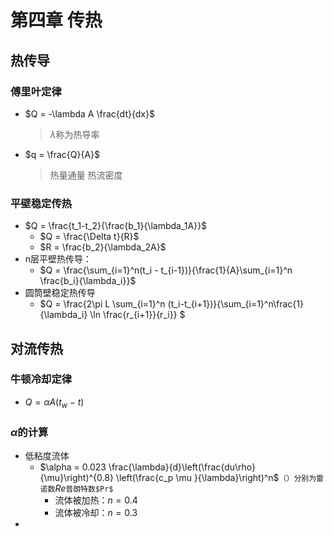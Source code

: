# 第四章 传热
## 热传导
### 傅里叶定律
 - $Q = -\lambda A \frac{dt}{dx}$
    > $\lambda$称为热导率
  - $q = \frac{Q}{A}$
    > 热量通量 热流密度
### 平壁稳定传热
- $Q = \frac{t_1-t_2}{\frac{b_1}{\lambda_1A}}$
  - $Q = \frac{\Delta t}{R}$
  - $R = \frac{b_2}{\lambda_2A}$
- n层平壁热传导：
  - $Q = \frac{\sum_{i=1}^n(t_i - t_{i-1})}{\frac{1}{A}\sum_{i=1}^n \frac{b_i}{\lambda_i}}$
- 圆筒壁稳定热传导
  - $Q = \frac{2\pi L \sum_{i=1}^n (t_i-t_{i+1})}{\sum_{i=1}^n\frac{1}{\lambda_i} \ln \frac{r_{i+1}}{r_i}} $
## 对流传热
### 牛顿冷却定律
- $Q = \alpha A(t_w-t)$
### $\alpha$的计算
- 低粘度流体
  - $\alpha = 0.023 \frac{\lambda}{d}\left(\frac{du\rho}{\mu}\right)^{0.8} \left(\frac{c_p \mu }{\lambda}\right)^n$``（）分别为雷诺数``$Re$``普朗特数$Pr$``
    - 流体被加热：$n=0.4$
    - 流体被冷却：$n=0.3$
- 